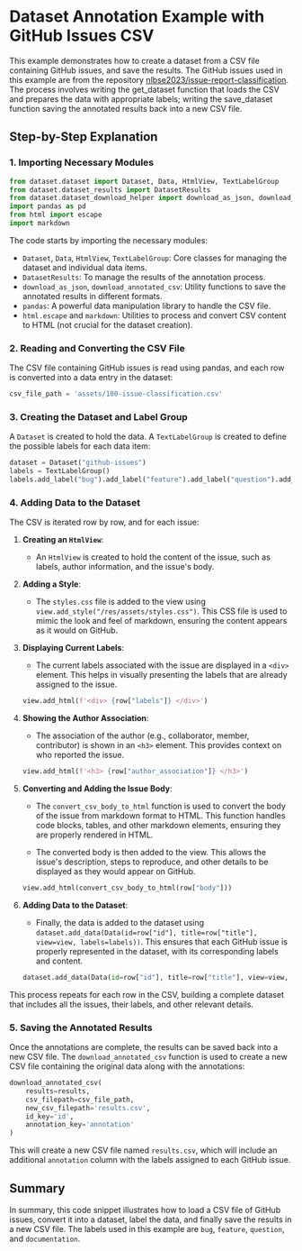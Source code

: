 
# Dataset Annotation Example with GitHub Issues CSV

This example demonstrates how to create a dataset from a CSV file containing GitHub issues, and save the results. The GitHub issues used in this example are from the repository [nlbse2023/issue-report-classification](https://github.com/nlbse2023/issue-report-classification). The process involves writing the get_dataset function that loads the CSV and prepares the data with appropriate labels; writing the save_dataset function saving the annotated results back into a new CSV file.

## Step-by-Step Explanation

### 1. Importing Necessary Modules

```python
from dataset.dataset import Dataset, Data, HtmlView, TextLabelGroup
from dataset.dataset_results import DatasetResults
from dataset.dataset_download_helper import download_as_json, download_annotated_csv
import pandas as pd
from html import escape
import markdown
```

The code starts by importing the necessary modules:
- `Dataset`, `Data`, `HtmlView`, `TextLabelGroup`: Core classes for managing the dataset and individual data items.
- `DatasetResults`: To manage the results of the annotation process.
- `download_as_json`, `download_annotated_csv`: Utility functions to save the annotated results in different formats.
- `pandas`: A powerful data manipulation library to handle the CSV file.
- `html.escape` and `markdown`: Utilities to process and convert CSV content to HTML (not crucial for the dataset creation).

### 2. Reading and Converting the CSV File

The CSV file containing GitHub issues is read using pandas, and each row is converted into a data entry in the dataset:

```python
csv_file_path = 'assets/100-issue-classification.csv'
```

### 3. Creating the Dataset and Label Group

A `Dataset` is created to hold the data. A `TextLabelGroup` is created to define the possible labels for each data item:

```python
dataset = Dataset("github-issues")
labels = TextLabelGroup()
labels.add_label("bug").add_label("feature").add_label("question").add_label("documentation")
```


### 4. Adding Data to the Dataset

The CSV is iterated row by row, and for each issue:

1. **Creating an `HtmlView`**:
   - An `HtmlView` is created to hold the content of the issue, such as labels, author information, and the issue's body.

2. **Adding a Style**:
   - The `styles.css` file is added to the view using `view.add_style("/res/assets/styles.css")`. This CSS file is used to mimic the look and feel of markdown, ensuring the content appears as it would on GitHub.

3. **Displaying Current Labels**:
   - The current labels associated with the issue are displayed in a `<div>` element. This helps in visually presenting the labels that are already assigned to the issue.

   ```python
   view.add_html(f'<div> {row["labels"]} </div>')
   ```

4. **Showing the Author Association**:
   - The association of the author (e.g., collaborator, member, contributor) is shown in an `<h3>` element. This provides context on who reported the issue.

   ```python
   view.add_html(f'<h3> {row["author_association"]} </h3>')
   ```

5. **Converting and Adding the Issue Body**:
   - The `convert_csv_body_to_html` function is used to convert the body of the issue from markdown format to HTML. This function handles code blocks, tables, and other markdown elements, ensuring they are properly rendered in HTML.

   - The converted body is then added to the view. This allows the issue's description, steps to reproduce, and other details to be displayed as they would appear on GitHub.

   ```python
   view.add_html(convert_csv_body_to_html(row["body"]))
   ```

6. **Adding Data to the Dataset**:
   - Finally, the data is added to the dataset using `dataset.add_data(Data(id=row["id"], title=row["title"], view=view, labels=labels))`. This ensures that each GitHub issue is properly represented in the dataset, with its corresponding labels and content.

   ```python
   dataset.add_data(Data(id=row["id"], title=row["title"], view=view, labels=labels))
   ```

This process repeats for each row in the CSV, building a complete dataset that includes all the issues, their labels, and other relevant details.



### 5. Saving the Annotated Results

Once the annotations are complete, the results can be saved back into a new CSV file. The `download_annotated_csv` function is used to create a new CSV file containing the original data along with the annotations:

```python
download_annotated_csv(
    results=results,
    csv_filepath=csv_file_path,
    new_csv_filepath='results.csv',
    id_key='id',
    annotation_key='annotation'
)
```

This will create a new CSV file named `results.csv`, which will include an additional `annotation` column with the labels assigned to each GitHub issue.

## Summary

In summary, this code snippet illustrates how to load a CSV file of GitHub issues, convert it into a dataset, label the data, and finally save the results in a new CSV file. The labels used in this example are `bug`, `feature`, `question`, and `documentation`.
